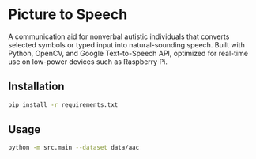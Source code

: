 # Picture to Speech

A communication aid for nonverbal autistic individuals that converts selected symbols or typed input into natural-sounding speech.
Built with Python, OpenCV, and Google Text-to-Speech API, optimized for real-time use on low-power devices such as Raspberry Pi.

## Installation
```bash
pip install -r requirements.txt
```

## Usage
```bash
python -m src.main --dataset data/aac
```
